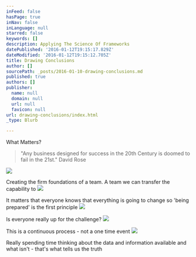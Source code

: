 ```yaml
---
inFeed: false
hasPage: true
inNav: false
inLanguage: null
starred: false
keywords: []
description: Applying The Science Of Frameworks
datePublished: '2016-01-12T19:15:17.829Z'
dateModified: '2016-01-12T19:15:12.705Z'
title: Drawing Conclusions
author: []
sourcePath: _posts/2016-01-10-drawing-conclusions.md
published: true
authors: []
publisher:
  name: null
  domain: null
  url: null
  favicon: null
url: drawing-conclusions/index.html
_type: Blurb

---
```

What Matters?

> "Any business designed for success in the 20th Century is doomed to fail in the 21st." David Rose

![](https://s3-us-west-2.amazonaws.com/the-grid-img/p/7cb4f101bf178f12ee0428ad5806dcefa38d5baa.jpg)

Creating the firm foundations of a team. A team we can transfer the capability to
![](https://s3-us-west-2.amazonaws.com/the-grid-img/p/6c5460f10aec35c0d1b85366355369fecebda2c4.jpg)

It matters that everyone knows that everything is going to change so 'being prepared' is the first principle
![](https://s3-us-west-2.amazonaws.com/the-grid-img/p/d87b4fd716c8c18c479c7292473e8badb7cfa040.jpg)

Is everyone really up for the challenge?
![](https://s3-us-west-2.amazonaws.com/the-grid-img/p/74d1578d244879aa63f12cd6ba3196049177e92c.jpg)

This is a continuous process - not a one time event
![](https://s3-us-west-2.amazonaws.com/the-grid-img/p/fee3aa029897f2e2d846025736da123bce298af9.jpg)

Really spending time thinking about the data and information available and what isn't - that's what tells us the truth